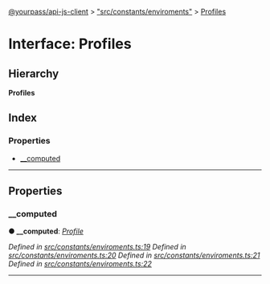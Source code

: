 [@yourpass/api-js-client](../README.md) > ["src/constants/enviroments"](../modules/_src_constants_enviroments_.md) > [Profiles](../interfaces/_src_constants_enviroments_.profiles.md)

# Interface: Profiles

## Hierarchy

**Profiles**

## Index

### Properties

* [__computed](_src_constants_enviroments_.profiles.md#__computed)

---

## Properties

<a id="__computed"></a>

###  __computed

**● __computed**: *[Profile](_src_constants_enviroments_.profile.md)*

*Defined in [src/constants/enviroments.ts:19](https://github.com/yourpass/yourpass-api-js-client/blob/7027c81/src/constants/enviroments.ts#L19)*
*Defined in [src/constants/enviroments.ts:20](https://github.com/yourpass/yourpass-api-js-client/blob/7027c81/src/constants/enviroments.ts#L20)*
*Defined in [src/constants/enviroments.ts:21](https://github.com/yourpass/yourpass-api-js-client/blob/7027c81/src/constants/enviroments.ts#L21)*
*Defined in [src/constants/enviroments.ts:22](https://github.com/yourpass/yourpass-api-js-client/blob/7027c81/src/constants/enviroments.ts#L22)*

___


